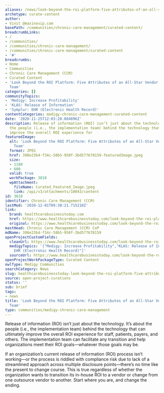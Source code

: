 ```yaml
---
aliases: /news/look-beyond-the-roi-platform-five-attributes-of-an-all-star-vendor-implementation-team
archetype: curate-content
author:
- Vinit @maxinovip.com
basePath: /communities/chronic-care-management/curated-content/
breadcrumbLinks:
- /
- /communities/
- /communities/chronic-care-management/
- /communities/chronic-care-management/curated-content
- '#'
breadcrumbs:
- Home
- Communities
- Chronic Care Management (CCM)
- Curated Content
- 'Look Beyond the ROI Platform: Five Attributes of an All-Star Vendor Implementation
  Team'
categories: []
communityTopics:
- 'Medigy: Increase Profitability'
- 'KLAS: Release of Information'
- 'Symplur: EHR (Electronic Health Record)'
contentCategories: medigy-chronic-care-management-curated-content
date: '2020-11-25T12:03:20.084896Z'
description: Release of information (ROI) isn’t just about the technology. It’s about
  the people (i.e., the implementation team) behind the technology that can ultimately
  improve the overall ROI experience for
featuredImage:
  alt: 'Look Beyond the ROI Platform: Five Attributes of an All-Star Vendor Implementation
    Team'
  format: JPEG
  href: 398e23b4-f34c-58b5-950f-3bd577678159-featuredImage.jpeg
  size:
  - 1180
  - 600
  valid: true
  workPackage: 3818
  wpAttachment:
    fileName: Curated_Featured_Image.jpeg
    link: /api/v3/attachments/10043/content
id: 3818
identifier: Chronic Care Management (CCM)
lastMod: '2020-12-01T09:30:21.715210Z'
link:
  brand: healthcarebusinesstoday.com
  href: https://www.healthcarebusinesstoday.com/look-beyond-the-roi-platform-five-attributes-of-an-all-start-vendor-implementation-team/
  original: https://www.healthcarebusinesstoday.com/look-beyond-the-roi-platform-five-attributes-of-an-all-start-vendor-implementation-team/
mastHead: Chronic Care Management (CCM) CoP
mdName: 398e23b4-f34c-58b5-950f-3bd577678159
openProjectCustomFields:
  cleanUrl: https://www.healthcarebusinesstoday.com/look-beyond-the-roi-platform-five-attributes-of-an-all-start-vendor-implementation-team/
  medigyTopics: '["Medigy: Increase Profitability","KLAS: Release of Information","Symplur:
    EHR (Electronic Health Record)"]'
  sourceUrl: https://www.healthcarebusinesstoday.com/look-beyond-the-roi-platform-five-attributes-of-an-all-start-vendor-implementation-team/
openProjectWorkPackageType: Curated Content
owlType: Medigy Communities
searchCategory: News
slug: healthcarebusinesstoday-look-beyond-the-roi-platform-five-attributes-of-an-all-star-vendor-implementation-team
source: open-project-curations
status: ''
sub: brief
tags:
- news
title: 'Look Beyond the ROI Platform: Five Attributes of an All-Star Vendor Implementation
  Team'
type: communities/medigy-chronic-care-management
---
```


<p>Release of information (ROI) isn’t just about the technology. It’s about the people (i.e., the implementation team) behind the technology that can ultimately improve the overall ROI experience for staff, patients, payers, and others. The implementation team can facilitate any transition and help organizations meet their ROI goals—whatever those goals may be.</p><p>If an organization’s current release of information (ROI) process isn’t working—or the process is riddled with compliance risk due to lack of a streamlined approach across multiple disclosure points—there’s no time like the present to change course. This is true regardless of whether the organization wants to transition its in-house ROI to a vendor or change from one outsource vendor to another. Start where you are, and change the ending.</p>